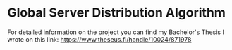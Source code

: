 # Global Server Distribution Algorithm

For detailed information on the project you can find my Bachelor's Thesis I wrote on this link:
https://www.theseus.fi/handle/10024/871978
